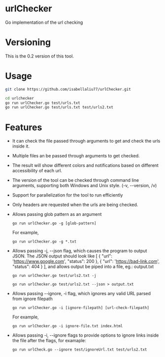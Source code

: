 # urlChecker

Go implementation of the url checking

# Versioning
This is the 0.2 version of this tool. 

# Usage

```bash
git clone https://github.com/isabellaliu77/urlChecker.git

cd urlchecker
go run urlChecker.go test/urls.txt
go run urlChecker.go test/urls.txt test/urls2.txt
```

# Features
- It can check the file passed through arguments to get and check the urls inside it. 

- Multiple files an be passed through arguments to get checked. 

- The result will show different colors and notifications based on different 
accessibility of each url. 

- The version of the tool can be checked through command line arguments, supporting both Windows and Unix style. (-v, --version, /v)

- Support for parallelization for the tool to run efficiently

- Only headers are requested when the urls are being checked. 

- Allows passing glob pattern as an argument
  ```
  go run urlChecker.go -g [glob-pattern]
  ```
  For example,
  ```
  go run urlChecker.go -g *.txt
  ```

- Allows passing -j, --json flag, which causes the program to output JSON. The JSON output should look like [ { "url": 'https://www.google.com', "status": 200 }, { "url": 'https://bad-link.com', "status": 404 } ], and allows output be piped into a file, eg.: output.txt

  ```
  go run urlChecker.go test/urls2.txt -j
  ```
  ```
  go run urlChecker.go test/urls2.txt --json > output.txt
  ```

- Allows passing --ignore, -i flag, which ignores any valid URL parsed from ignore filepath
  ```
  go run urlChecker.go -i [ignore-filepath] [url-check-filepath]
  ```
  For example,
  ```
  go run urlChecker.go -i ignore-file.txt index.html
  ```

- Allows passing -i, --ignore flags to provide options to ignore links inside the file after the flags, for examaple: 

  ```
  go run urlCheck.go --ignore test/ignoreUrl.txt test/urls2.txt
  ```
